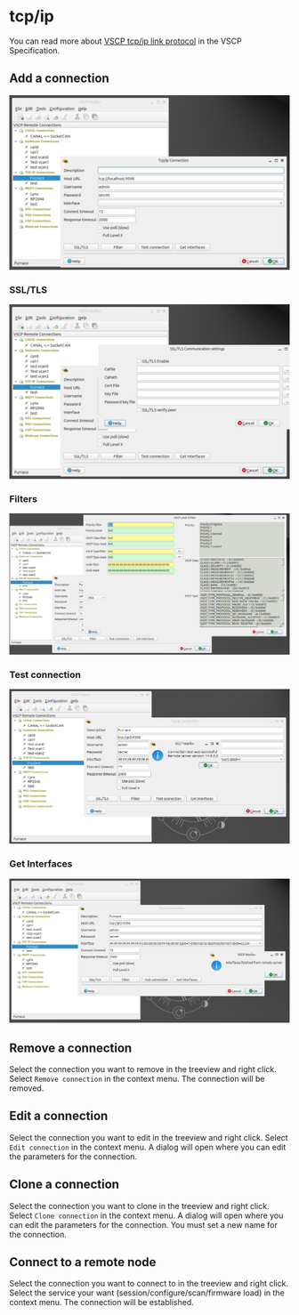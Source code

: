 # tcp/ip

You can read more about [VSCP tcp/ip link protocol](https://grodansparadis.github.io/vscp-doc-spec/#/./vscp_over_tcp_ip) in the VSCP Specification.

## Add a connection

![](./images/add_connection_tcpip.png)

### SSL/TLS

![](./images/add_connection_tcpip_tls.png)

### Filters
![](./images/add_connection_tcpip_filter.png)

### Test connection
![](./images/add_connection_tcpip_test.png)

### Get Interfaces
![](./images/add_connection_tcpip_interfaces.png)

## Remove a connection

Select the connection you want to remove in the treeview and right click. Select `Remove connection` in the context menu. The connection will be removed.

## Edit a connection

Select the connection you want to edit in the treeview and right click. Select `Edit connection` in the context menu. A dialog will open where you can edit the parameters for the connection.

## Clone a connection

Select the connection you want to clone in the treeview and right click. Select `Clone connection` in the context menu. A dialog will open where you can edit the parameters for the connection. You must set a new name for the connection.

## Connect to a remote node

Select the connection you want to connect to in the treeview and right click. Select the service your want (session/configure/scan/firmware load) in the context menu. The connection will be established.

